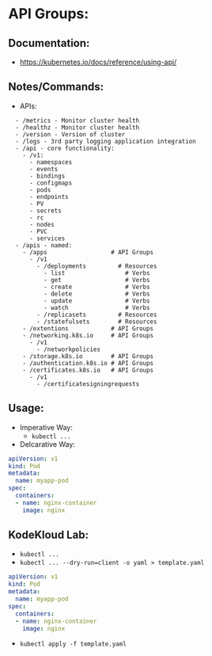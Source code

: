 # API Groups:
## Documentation:
- https://kubernetes.io/docs/reference/using-api/

## Notes/Commands:
- APIs:
```
  - /metrics - Monitor cluster health
  - /healthz - Monitor cluster health
  - /version - Version of cluster
  - /logs - 3rd party logging application integration
  - /api - core functionality:
    - /v1:
      - namespaces
      - events
      - bindings
      - configmaps
      - pods
      - endpoints
      - PV
      - secrets
      - rc
      - nodes
      - PVC
      - services
  - /apis - named:
    - /apps                  # API Groups
      - /v1
        - /deployments         # Resources
          - list                 # Verbs
          - get                  # Verbs
          - create               # Verbs
          - delete               # Verbs
          - update               # Verbs
          - watch                # Verbs
        - /replicasets         # Resources
        - /statefulsets        # Resources
    - /extentions            # API Groups
    - /networking.k8s.io     # API Groups
      - /v1
        - /networkpolicies
    - /storage.k8s.io        # API Groups
    - /authentication.k8s.io # API Groups
    - /certificates.k8s.io   # API Groups
      - /v1
        - /certificatesigningrequests
```


## Usage:
- Imperative Way:
  - `kubectl ...`
- Delcarative Way:
```yaml
apiVersion: v1
kind: Pod
metadata:
  name: myapp-pod
spec:
  containers:
  - name: nginx-container
    image: nginx
```

## KodeKloud Lab:
- `kubectl ...`
- `kubectl ... --dry-run=client -o yaml > template.yaml`
```yaml
apiVersion: v1
kind: Pod
metadata:
  name: myapp-pod
spec:
  containers:
  - name: nginx-container
    image: nginx
```
- `kubectl apply -f template.yaml`
